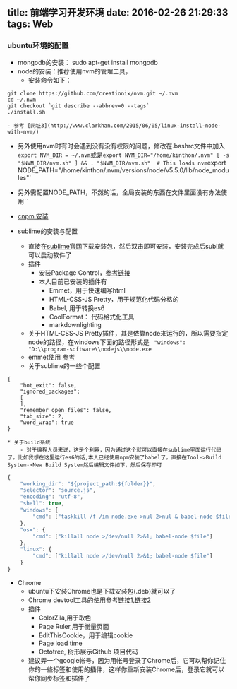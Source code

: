 title: 前端学习开发环境
date: 2016-02-26 21:29:33
tags: Web
---
### ubuntu环境的配置
+ mongodb的安装： sudo apt-get install mongodb
+ node的安装：推荐使用nvm的管理工具，
    - 安装命令如下：
```
git clone https://github.com/creationix/nvm.git ~/.nvm
cd ~/.nvm
git checkout `git describe --abbrev=0 --tags`
./install.sh

```
    - 参考 [网址3](http://www.clarkhan.com/2015/06/05/linux-install-node-with-nvm/)
+ 另外使用nvm时有时会遇到没有没有权限的问题，修改在.bashrc文件中加入`export NVM_DIR = ~/.nvm`或是`export NVM_DIR="/home/kinthon/.nvm"
[ -s "$NVM_DIR/nvm.sh" ] && . "$NVM_DIR/nvm.sh"  # This loads nvm`export NODE_PATH="/home/kinthon/.nvm/versions/node/v5.5.0/lib/node_modules"`
+ 另外需配置NODE_PATH，不然的话，全局安装的东西在文件里面没有办法使用``

+ [cnpm 安装](https://npm.taobao.org/)

+ sublime的安装与配置
    * 直接在[sublime官网](https://www.sublimetext.com/3)下载安装包，然后双击即可安装，安装完成后subl就可以启动软件了
    * 插件
        - 安装Package Control，[参考链接](http://my.oschina.net/chinesedragon/blog/160197)
        - 本人目前已安装的插件有
            + Emmet，用于快速编写html
            + HTML-CSS-JS Pretty，用于规范化代码分格的
            + Babel, 用于转换es6
            + CoolFormat： 代码格式化工具
            + markdownlighting
    * 关于HTML-CSS-JS Pretty插件，其是依靠node来运行的，所以需要指定node的路径，在windows下面的路径形式是
    ` "windows": "D:\\program-software\\nodejs\\node.exe`
    * emmet使用 [参考](http://bubkoo.com/2014/01/04/emmet-a-toolkit-for-improving-html-css-workflow/)
    * 关于sublime的一些个配置
```
{
    "hot_exit": false,
    "ignored_packages":
    [
    ],
    "remember_open_files": false,
    "tab_size": 2,
    "word_wrap": true
}
```
    * 关于build系统
        - 对于编程人员来说，这是个利器，因为通过这个就可以直接在sublime里面运行代码了，比如我想在这里运行es6的话,本人已经使用npm安装了babel了，直接在Tool->Build System->New Build System然后编辑文件如下，然后保存即可

```javascript
{
    "working_dir": "${project_path:${folder}}",
    "selector": "source.js",
    "encoding": "utf-8",
    "shell": true,
    "windows": {
        "cmd": ["taskkill /f /im node.exe >nul 2>nul & babel-node $file"]
    },
    "osx": {
        "cmd": ["killall node >/dev/null 2>&1; babel-node $file"]
    },
    "linux": {
        "cmd": ["killall node >/dev/null 2>&1; babel-node $file"]
    }
}
```
+ Chrome
    * ubuntu下安装Chrome也是下载安装包(.deb)就可以了
    * Chrome devtool工具的使用参考[链接1](http://www.cnblogs.com/wukenaihe/archive/2013/01/27/javascript%E8%B0%83%E8%AF%95.html),[链接2](https://developer.chrome.codevtools?hl=dm/)
    * 插件
        - ColorZila,用于取色
        - Page Ruler,用于衡量页面
        - EditThisCookie，用于编辑cookie
        - Page load time
        - Octotree, 树形展示Github 项目代码
    * 建议弄一个google帐号，因为用帐号登录了Chrome后，它可以帮你记住你的一些标签和使用的插件，这样你重新安装Chrome后，登录它就可以帮你同步标签和插件了
